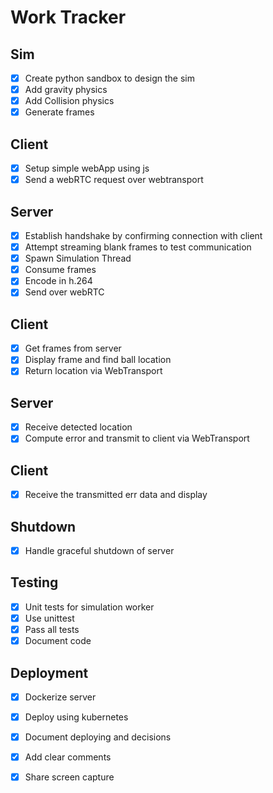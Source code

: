 # Work Tracker

## Sim
- [x] Create python sandbox to design the sim
- [x] Add gravity physics
- [x] Add Collision physics
- [x] Generate frames

## Client
- [x] Setup simple webApp using js
- [x] Send a webRTC request over webtransport

## Server
- [x] Establish handshake by confirming connection with client 
- [x] Attempt streaming blank frames to test communication
- [x] Spawn Simulation Thread
- [x] Consume frames 
- [x] Encode in h.264
- [x] Send over webRTC

## Client
- [x] Get frames from server
- [x] Display frame and find ball location
- [x] Return location via WebTransport

## Server
- [x] Receive detected location 
- [x] Compute error and transmit to client via WebTransport

## Client
- [x] Receive the transmitted err data and display

## Shutdown
- [x] Handle graceful shutdown of server

## Testing
- [x] Unit tests for simulation worker
- [x] Use unittest
- [x] Pass all tests
- [x] Document code  

## Deployment
- [x] Dockerize server
- [x] Deploy using kubernetes
- [x] Document deploying and decisions
- [x] Add clear comments
- [x] Share screen capture

